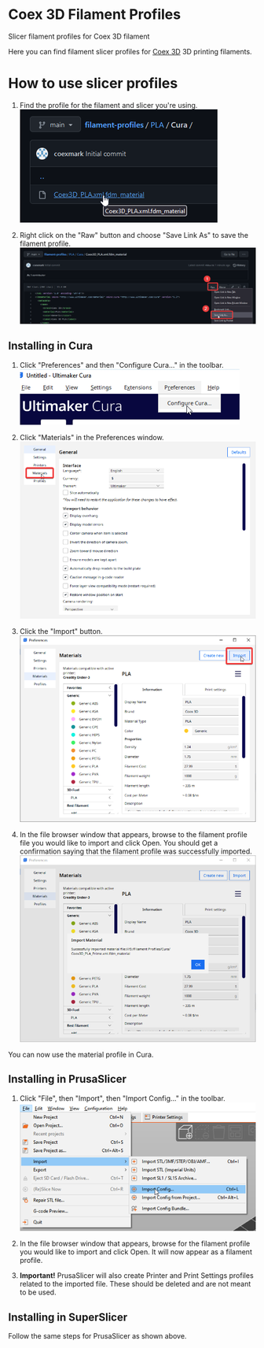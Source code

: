 # Coex 3D Filament Profiles
 Slicer filament profiles for Coex 3D filament

Here you can find filament slicer profiles for [Coex 3D](https://coex3d.com) 3D 
printing filaments.

# How to use slicer profiles

1. Find the profile for the filament and slicer you're using.  
![Download Step 1](images/download_step1.png)

2. Right click on the "Raw" button and choose "Save Link As" to save the filament profile.  
![Download Step 2](images/download_step2.png)

## Installing in Cura

1. Click "Preferences" and then "Configure Cura..." in the toolbar.  
![Cura Step 1](images/cura_step1.png)

2. Click "Materials" in the Preferences window.  
![Cura Step 2](images/cura_step2.png)

3. Click the "Import" button.  
![Cura Step 3](images/cura_step3.png) 

4. In the file browser window that appears, browse to the filament profile file you would like to import and click Open. You should get a confirmation saying that the filament profile was successfully imported.  
![Cura Step 4](images/cura_step4.png)

You can now use the material profile in Cura.

## Installing in PrusaSlicer

1. Click "File", then "Import", then "Import Config..." in the toolbar.  
![PrusaSlicer Step 1](images/prusaslicer_step1.png)

2. In the file browser window that appears, browse for the filament profile you would like to import and click Open. It will now appear as a filament profile.
3. **Important!** PrusaSlicer will also create Printer and Print Settings profiles related to the imported file. These should be deleted and are not meant to be used.

## Installing in SuperSlicer

Follow the same steps for PrusaSlicer as shown above.
